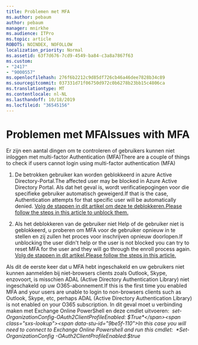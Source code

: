```yaml
---
title: Problemen met MFA
ms.author: pebaum
author: pebaum
manager: mnirkhe
ms.audience: ITPro
ms.topic: article
ROBOTS: NOINDEX, NOFOLLOW
localization_priority: Normal
ms.assetid: 63f7d676-7cd9-4549-ba84-c3a8a7867f63
ms.custom:
- "2417"
- "9000557"
ms.openlocfilehash: 276f6b2212c9d85df726cb46a46dee7828b34c89
ms.sourcegitcommit: 037331d71f06750d972c0b6278b23bb15c4806ca
ms.translationtype: MT
ms.contentlocale: nl-NL
ms.lasthandoff: 10/18/2019
ms.locfileid: "36545156"
---
```

# <a name="issues-with-mfa"></a><span data-ttu-id="9be5f-102">Problemen met MFA</span><span class="sxs-lookup"><span data-stu-id="9be5f-102">Issues with MFA</span></span>
<span data-ttu-id="9be5f-103">Er zijn een aantal dingen om te controleren of gebruikers kunnen niet inloggen met multi-factor Authentication (MFA)</span><span class="sxs-lookup"><span data-stu-id="9be5f-103">There are a couple of things to check if users cannot login using multi-factor authentication (MFA)</span></span>

1. <span data-ttu-id="9be5f-104">De betrokken gebruiker kan worden geblokkeerd in azure Active Directory-Portal.</span><span class="sxs-lookup"><span data-stu-id="9be5f-104">The affected user may be blocked in Azure Active Directory Portal.</span></span> <span data-ttu-id="9be5f-105">Als dat het geval is, wordt verificatiepogingen voor die specifieke gebruiker automatisch geweigerd.</span><span class="sxs-lookup"><span data-stu-id="9be5f-105">If that is the case, Authentication attempts for that specific user will be automatically denied.</span></span> [<span data-ttu-id="9be5f-106">Volg de stappen in dit artikel om deze te deblokkeren.</span><span class="sxs-lookup"><span data-stu-id="9be5f-106">Please follow the steps in this article to unblock them.</span></span>](https://docs.microsoft.com/azure/active-directory/authentication/howto-mfa-mfasettings#block-and-unblock-users)

2. <span data-ttu-id="9be5f-107">Als het deblokkeren van de gebruiker niet Help of de gebruiker niet is geblokkeerd, u proberen om MFA voor de gebruiker opnieuw in te stellen en zij zullen het proces voor inschrijven opnieuw doorlopen.</span><span class="sxs-lookup"><span data-stu-id="9be5f-107">If unblocking the user didn't help or the user is not blocked you can try to reset MFA for the user and they will go through the enroll process again.</span></span> [<span data-ttu-id="9be5f-108">Volg de stappen in dit artikel.</span><span class="sxs-lookup"><span data-stu-id="9be5f-108">Please follow the steps in this article.</span></span>](https://docs.microsoft.com/azure/active-directory/authentication/howto-mfa-userdevicesettings#require-users-to-provide-contact-methods-again)

<span data-ttu-id="9be5f-109">Als dit de eerste keer dat u MFA hebt ingeschakeld en uw gebruikers niet kunnen aanmelden bij niet-browsers clients zoals Outlook, Skype, enzovoort, is misschien ADAL (Active Directory Authentication Library) niet ingeschakeld op uw O365-abonnement.</span><span class="sxs-lookup"><span data-stu-id="9be5f-109">If this is the first time you enabled MFA and your users are unable to login to non-browsers clients such as Outlook, Skype, etc, perhaps ADAL (Active Directory Authentication Library) is not enabled on your O365 subscription.</span></span> <span data-ttu-id="9be5f-110">In dit geval moet u verbinding maken met Exchange Online PowerShell en deze cmdlet uitvoeren:  *set-OrganizationConfig-OAuth2ClientProfileEnabled: $True*</span><span class="sxs-lookup"><span data-stu-id="9be5f-110">In this case you will need to connect to Exchange Online Powershell and run this cmdlet:  *Set-OrganizationConfig -OAuth2ClientProfileEnabled:$true*</span></span>